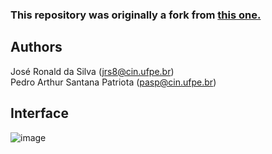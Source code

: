 ### This repository was originally a fork from [this one.](https://github.com/altinctrl/infrasw-cc-2022.1-projeto_concorrencia)
## Authors
José Ronald da Silva (jrs8@cin.ufpe.br)  
Pedro Arthur Santana Patriota (pasp@cin.ufpe.br)

## Interface
![image](https://user-images.githubusercontent.com/52102394/200436533-bdec8fb0-e5fe-424b-aa91-f61eda6ff21c.png)
